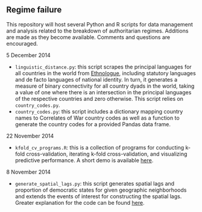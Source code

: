 ## Regime failure

This repository will host several Python and R scripts for data management and analysis related to the breakdown of authoritarian regimes. Additions are made as they become available. Comments and questions are encouraged. 

5 December 2014

- `linguistic_distance.py`: this script scrapes the principal languages for all countries in the world from [Ethnologue](http://www.ethnologue.com/ 'Ethnologue: Languages of the World'), including statutory languages and de facto languages of national identity. In turn, it generates a measure of binary connectivity for all country dyads in the world, taking a value of one where there is an intersection in the principal languages of the respective countries and zero otherwise. This script relies on `country_codes.py`. 
- `country_codes.py`: this script includes a dictionary mapping country names to Correlates of War country codes as well as a function to generate the country codes for a provided Pandas data frame. 

22 November 2014

- `kfold_cv_programs.R`: this is a collection of programs for conducting k-fold cross-validation, iterating k-fold cross-validation, and visualizing predictive performance. A short demo is available [here](http://www.thomaswbrawner.com/cross-validation.html 'k-fold CV demo').
 
8 November 2014

- `generate_spatial_lags.py`: this script generates spatial lags and proportion of democratic states for given geographic neighborhoods and extends the events of interest for constructing the spatial lags. Greater explanation for the code can be found [here](http://www.thomaswbrawner.com/spatiotemporal-lags.html 'Spatial lags explanation').



